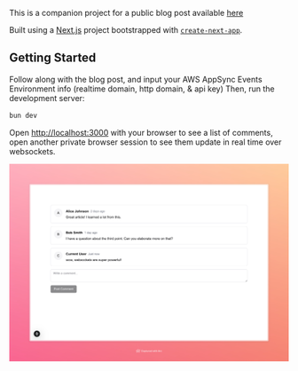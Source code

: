 This is a companion project for a public blog post available [here](https://blog.mechanicalrock.io/2024/11/04/appsync-events.html)

Built using a [Next.js](https://nextjs.org) project bootstrapped with [`create-next-app`](https://nextjs.org/docs/app/api-reference/cli/create-next-app).

## Getting Started

Follow along with the blog post, and input your AWS AppSync Events Environment info (realtime domain, http domain, & api key)
Then, run the development server:

```bash
bun dev
```

Open [http://localhost:3000](http://localhost:3000) with your browser to see a list of comments, open another private browser session to see them update in real time over websockets.

![screenshot](./public/screenshot.jpeg)
